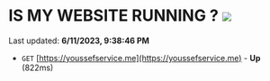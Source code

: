 # IS MY WEBSITE RUNNING ? [![](https://img.shields.io/static/v1?label=Sponsor&message=%E2%9D%A4&logo=GitHub&color=%23fe8e86)](https://github.com/sponsors/<username>)

Last updated: **6/11/2023, 9:38:46 PM**

- `GET` [https://youssefservice.me](https://youssefservice.me) - **Up** (822ms)
